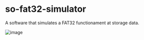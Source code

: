 # so-fat32-simulator
A software that simulates a FAT32 functionament at storage data. 

![image](https://user-images.githubusercontent.com/54184160/154519513-8830a12f-7a0e-47cd-98bd-be16e50ebb4f.png)
